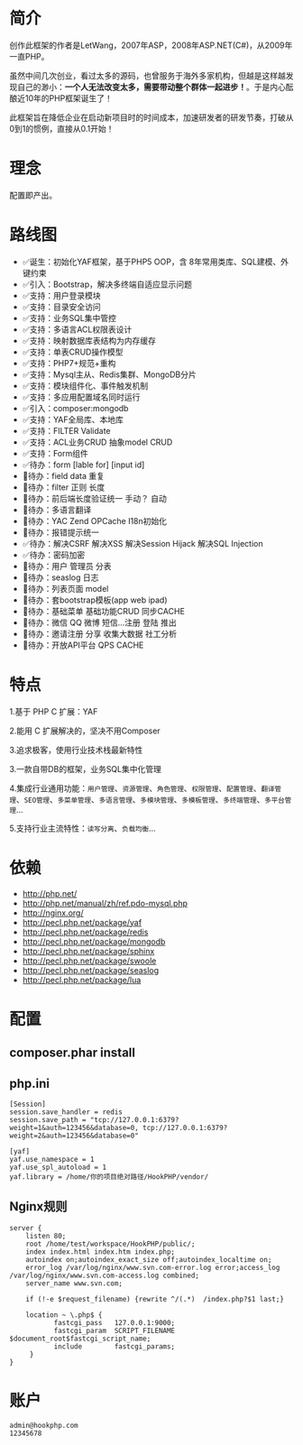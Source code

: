 # 简介
创作此框架的作者是LetWang，2007年ASP，2008年ASP.NET(C#)，从2009年一直PHP。

虽然中间几次创业，看过太多的源码，也曾服务于海外多家机构，但越是这样越发现自己的渺小：**一个人无法改变太多，需要带动整个群体一起进步！**。于是内心酝酿近10年的PHP框架诞生了！

此框架旨在降低企业在启动新项目时的时间成本，加速研发者的研发节奏，打破从0到1的惯例，直接从0.1开始！

# 理念
配置即产出。

# 路线图
+ ✅诞生：初始化YAF框架，基于PHP5 OOP，含 8年常用类库、SQL建模、外键约束
+ ✅引入：Bootstrap，解决多终端自适应显示问题
+ ✅支持：用户登录模块
+ ✅支持：目录安全访问
+ ✅支持：业务SQL集中管控
+ ✅支持：多语言ACL权限表设计
+ ✅支持：映射数据库表结构为内存缓存
+ ✅支持：单表CRUD操作模型
+ ✅支持：PHP7+规范+重构
+ ✅支持：Mysql主从、Redis集群、MongoDB分片
+ ✅支持：模块组件化、事件触发机制
+ ✅支持：多应用配置域名同时运行
+ ✅引入：composer:mongodb
+ ✅支持：YAF全局库、本地库
+ ✅支持：FILTER Validate
+ ✅支持：ACL业务CRUD 抽象model CRUD
+ ✅支持：Form组件
+ ✅待办：form [lable for] [input id]
+ 📌待办：field data 重复
+ 📌待办：filter 正则 长度
+ 📌待办：前后端长度验证统一 手动？ 自动
+ 📌待办：多语言翻译
+ 📌待办：YAC Zend OPCache I18n初始化
+ 📌待办：报错提示统一
+ ✅待办：解决CSRF 解决XSS 解决Session Hijack 解决SQL Injection
+ ✅待办：密码加密
+ 📌待办：用户 管理员 分表
+ 📌待办：seaslog 日志
+ 📌待办：列表页面 model
+ 📌待办：套bootstrap模板(app web ipad)
+ 📌待办：基础菜单 基础功能CRUD 同步CACHE
+ 📌待办：微信 QQ 微博 短信...注册 登陆 推出
+ 📌待办：邀请注册 分享 收集大数据 社工分析
+ 📌待办：开放API平台 QPS CACHE


# 特点
1.基于 PHP C 扩展：YAF

2.能用 C 扩展解决的，坚决不用Composer

3.追求极客，使用行业技术栈最新特性

3.一款自带DB的框架，业务SQL集中化管理

4.集成行业通用功能：`用户管理`、`资源管理`、`角色管理`、`权限管理`、`配置管理`、`翻译管理`、`SEO管理`、`多菜单管理`、`多语言管理`、`多模块管理`、`多模板管理`、`多终端管理`、`多平台管理`...

5.支持行业主流特性：`读写分离`、`负载均衡`...

# 依赖
+ http://php.net/
+ http://php.net/manual/zh/ref.pdo-mysql.php
+ http://nginx.org/
+ http://pecl.php.net/package/yaf
+ http://pecl.php.net/package/redis
+ http://pecl.php.net/package/mongodb
+ http://pecl.php.net/package/sphinx
+ http://pecl.php.net/package/swoole
+ http://pecl.php.net/package/seaslog
+ http://pecl.php.net/package/lua

# 配置
## composer.phar install
## php.ini
```
[Session]
session.save_handler = redis
session.save_path = "tcp://127.0.0.1:6379?weight=1&auth=123456&database=0, tcp://127.0.0.1:6379?weight=2&auth=123456&database=0"

[yaf]
yaf.use_namespace = 1
yaf.use_spl_autoload = 1
yaf.library = /home/你的项目绝对路径/HookPHP/vendor/
```
## Nginx规则
```
server {
	listen 80;
	root /home/test/workspace/HookPHP/public/;
	index index.html index.htm index.php;
	autoindex on;autoindex_exact_size off;autoindex_localtime on;
	error_log /var/log/nginx/www.svn.com-error.log error;access_log /var/log/nginx/www.svn.com-access.log combined;
	server_name www.svn.com;

	if (!-e $request_filename) {rewrite ^/(.*)  /index.php?$1 last;}

	location ~ \.php$ {
	       fastcgi_pass   127.0.0.1:9000;
	       fastcgi_param  SCRIPT_FILENAME  $document_root$fastcgi_script_name;
	       include        fastcgi_params;
	 }
}
```
# 账户
```
admin@hookphp.com
12345678
```
